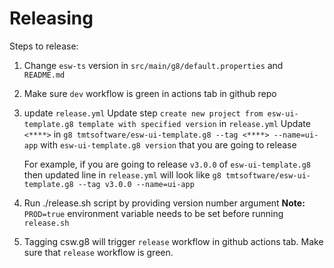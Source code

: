 # Releasing

Steps to release:

1. Change `esw-ts` version in `src/main/g8/default.properties` and `README.md`
2. Make sure `dev` workflow is green in actions tab in github repo
3. update `release.yml`
    Update step `create new project from esw-ui-template.g8 template with specified version` in `release.yml`
    Update `<****>` in `g8 tmtsoftware/esw-ui-template.g8 --tag <****> --name=ui-app` with `esw-ui-template.g8 version` that you are going to release
    
    For example, if you are going to release `v3.0.0` of `esw-ui-template.g8`
    then updated line in `release.yml` will look like `g8 tmtsoftware/esw-ui-template.g8 --tag v3.0.0 --name=ui-app`
        
4. Run ./release.sh <VERSION> script by providing version number argument
    **Note:** `PROD=true` environment variable needs to be set before running `release.sh`

5. Tagging csw.g8 will trigger `release` workflow in github actions tab. Make sure that `release` workflow is green.

